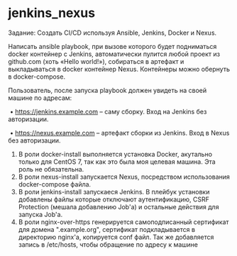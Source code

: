 # jenkins_nexus

Задание: Создать CI/CD используя Ansible, Jenkins, Docker и Nexus.

Написать ansible playbook, при вызове которого будет подниматься docker контейнер с Jenkins, автоматически пулится любой проект из github.com (хоть «Hello world!»), собираться в артефакт и выкладываться в docker контейнер Nexus. Контейнеры можно обернуть в docker-compose.

Пользователь, после запуска playbook должен увидеть на своей машине по адресам:

 • https://jenkins.example.com – саму сборку. Вход на Jenkins без авторизации.

 • https://nexus.example.com – артефакт сборки из Jenkins. Вход в Nexus без авторизации.



1. В роли docker-install выполняется установка Docker, акутально только для CentOS 7, так как это была моя целевая машина. Эта роль не обязательна.
2. В роли nexus-install запускается Nexus, посредством использования docker-compose файла.
3. В роли jenkins-install запускаеся Jenkins. В плейбук установки добавлены файлы которые отключают аутентификацию, CSRF Protection (мешала добавлению Job'a) и остальные действия для запуска Job'a.
4. В роли nginx-over-https генерируется самоподписанный сертификат для домена ".example.org", сертификат подкладывается в директорию nginx'a, копируется conf файл. Так же добавляется запись в /etc/hosts, чтобы обращение по адресу к машине
